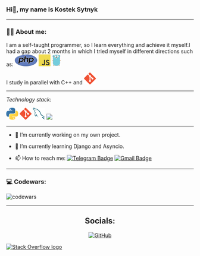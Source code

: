 ### Hi👋, my name is Kostek Sytnyk
---
### :man_technologist: About me:

I am a self-taught programmer, so I learn everything and achieve it myself.I had a gap
about 2 months in which I tried myself in different directions such as: <a href="https://www.php.net/" title="PHP"><img src="icons/php.png" /></a>
 <a href="https://en.wikipedia.org/wiki/JavaScript" title="JavaScript"><img src="icons/javascript.png" /></a>
 <a href="https://golang.org/" title="Golang"><img src="icons/golang.png" /></a>

I study in parallel with C++ and <a href="https://git-scm.com/" title="Git"><img src="icons/git.png" /></a>

---

*Technology stack:*

<a href="https://www.python.org/" title="Python"><img src="icons/python.png" /></a>
<a href="https://git-scm.com/" title="Git"><img src="icons/git.png" /></a>
<a href="https://www.mysql.com/" title="MySQL"><img src="icons/mysql.png" /></a>
<a href="(https://www.djangoproject.com)" title="Django"><img src="изображение_2023-07-14_150049617" /></a>

---

- 🔭 I’m currently working on my own project.
  
- 🌱 I’m currently learning Django and Asyncio.
  
- 📫 How to reach me:  [![Telegram Badge](https://img.shields.io/badge/-Supermario3-blue?style=flat&logo=Telegram&logoColor=white)](https://t.me/Supermario3)  [![Gmail Badge](https://img.shields.io/badge/-Gmail-red?style=flat&logo=Gmail&logoColor=white)](mailto:smokejrhd@gmail.com)

---

### 💻 Codewars:

![codewars](https://www.codewars.com/users/Kumala3/badges/large)

---

<h2 align="center">Socials:</h2>

<p align="center">
  <a href="https://github.com/Kumala3">
    <picture>
      <source media="(prefers-color-scheme: dark)" srcset="https://cdn.simpleicons.org/github/white">
      <img alt="GitHub" title="GitHub" height="60" width="60" src="https://cdn.simpleicons.org/github"></picture></a>

</p>

  [<img src="https://img.shields.io/badge/Stack%20Overflow-282C34?logo=stackoverflow&logoColor=FE7A16" alt="Stack Overflow logo" title="Stack Overflow" height="80" />](https://stackoverflow.com/users/21136411/kumala3)

